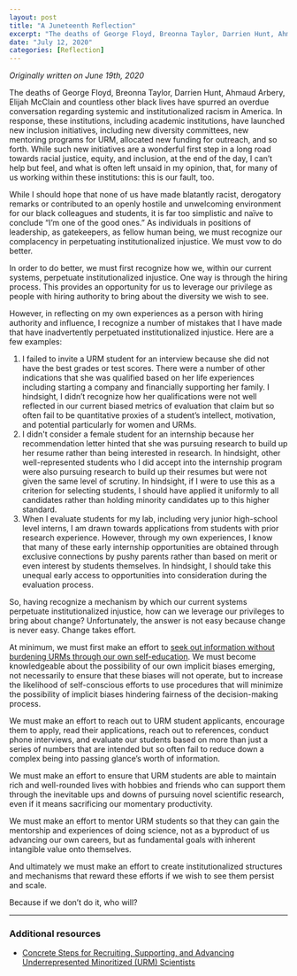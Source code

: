 ```yaml
---
layout: post
title: "A Juneteenth Reflection"
excerpt: "The deaths of George Floyd, Breonna Taylor, Darrien Hunt, Ahmaud Arbery, Elijah McClain and countless other black lives have spurred an overdue conversation regarding systemic and institutionalized racism in America. As individuals in positions of leadership, as gatekeepers, as fellow human being, we must recognize our complacency in perpetuating institutionalized injustice. We must vow to do better."
date: "July 12, 2020"
categories: [Reflection]
---
```


*Originally written on June 19th, 2020*

The deaths of George Floyd, Breonna Taylor, Darrien Hunt, Ahmaud Arbery, Elijah McClain and countless other black lives have spurred an overdue conversation regarding systemic and institutionalized racism in America. In response, these institutions, including academic institutions, have launched new inclusion initiatives, including new diversity committees, new mentoring programs for URM, allocated new funding for outreach, and so forth. While such new initiatives are a wonderful first step in a long road towards racial justice, equity, and inclusion, at the end of the day, I can’t help but feel, and what is often left unsaid in my opinion, that, for many of us working within these institutions: this is our fault, too. 

While I should hope that none of us have made blatantly racist, derogatory remarks or contributed to an openly hostile and unwelcoming environment for our black colleagues and students, it is far too simplistic and naïve to conclude “I’m one of the good ones.” As individuals in positions of leadership, as gatekeepers, as fellow human being, we must recognize our complacency in perpetuating institutionalized injustice. We must vow to do better. 

In order to do better, we must first recognize how we, within our current systems, perpetuate institutionalized injustice. One way is through the hiring process. This provides an opportunity for us to leverage our privilege as people with hiring authority to bring about the diversity we wish to see. 

However, in reflecting on my own experiences as a person with hiring authority and influence, I recognize a number of mistakes that I have made that have inadvertently perpetuated institutionalized injustice. Here are a few examples:
1. I failed to invite a URM student for an interview because she did not have the best grades or test scores. There were a number of other indications that she was qualified based on her life experiences including starting a company and financially supporting her family. I hindsight, I didn’t recognize how her qualifications were not well reflected in our current biased metrics of evaluation that claim but so often fail to be quantitative proxies of a student’s intellect, motivation, and potential particularly for women and URMs. 
2. I didn't consider a female student for an internship because her recommendation letter hinted that she was pursuing research to build up her resume rather than being interested in research. In hindsight, other well-represented students who I did accept into the internship program were also pursuing research to build up their resumes but were not given the same level of scrutiny. In hindsight, if I were to use this as a criterion for selecting students, I should have applied it uniformly to all candidates rather than holding minority candidates up to this higher standard. 
3. When I evaluate students for my lab, including very junior high-school level interns, I am drawn towards applications from students with prior research experience. However, through my own experiences, I know that many of these early internship opportunities are obtained through exclusive connections by pushy parents rather than based on merit or even interest by students themselves. In hindsight, I should take this unequal early access to opportunities into consideration during the evaluation process.  

So, having recognize a mechanism by which our current systems perpetuate institutionalized injustice, how can we leverage our privileges to bring about change? Unfortunately, the answer is not easy because change is never easy. Change takes effort.

At minimum, we must first make an effort to [seek out information without burdening URMs through our own self-education]( https://bcplinfo.overdrive.com/collection/1085670?). We must become knowledgeable about the possibility of our own implicit biases emerging, not necessarily to ensure that these biases will not operate, but to increase the likelihood of self-conscious efforts to use procedures that will minimize the possibility of implicit biases hindering fairness of the decision-making process.

We must make an effort to reach out to URM student applicants, encourage them to apply, read their applications, reach out to references, conduct phone interviews, and evaluate our students based on more than just a series of numbers that are intended but so often fail to reduce down a complex being into passing glance’s worth of information.  

We must make an effort to ensure that URM students are able to maintain rich and well-rounded lives with hobbies and friends who can support them through the inevitable ups and downs of pursuing novel scientific research, even if it means sacrificing our momentary productivity.

We must make an effort to mentor URM students so that they can gain the mentorship and experiences of doing science, not as a byproduct of us advancing our own careers, but as fundamental goals with inherent intangible value onto themselves. 

And ultimately we must make an effort to create institutionalized structures and mechanisms that reward these efforts if we wish to see them persist and scale. 

Because if we don’t do it, who will?

---

### Additional resources
- [Concrete Steps for Recruiting, Supporting, and Advancing Underrepresented Minoritized (URM) Scientists]( https://docs.google.com/document/d/1Ic6bil2AvrQmPFUcUyxcw_FumofKkUo3VLsU7qG0cTk/edit)

